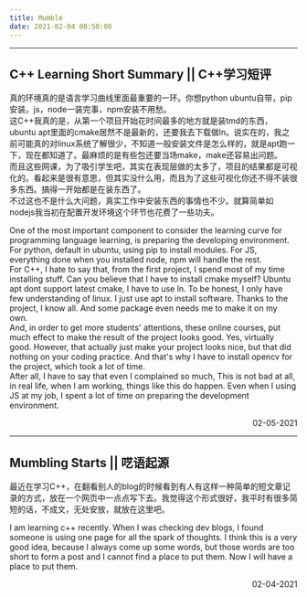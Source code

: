 ```yaml
---
title: Mumble
date: 2021-02-04 00:50:00
---
```



---

## C++ Learning Short Summary || C++学习短评

真的环境真的是语言学习曲线里面最重要的一环。你想python ubuntu自带，pip安装。js，node一装完事，npm安装不用愁。  
这C++我真的是，从第一个项目开始花时间最多的地方就是装tmd的东西，ubuntu apt里面的cmake居然不是最新的，还要我去下载做ln。说实在的，我之前可能真的对linux系统了解很少，不知道一般安装文件是怎么样的，就是apt跑一下，现在都知道了。最麻烦的是有些包还要当场make，make还容易出问题。  
而且这些网课，为了吸引学生吧，其实在表现层做的太多了，项目的结果都是可视化的。看起来是很有意思，但其实没什么用，而且为了这些可视化你还不得不装很多东西。搞得一开始都是在装东西了。  
不过这也不是什么大问题，真实工作中安装东西的事情也不少。就算简单如nodejs我当初在配置开发环境这个环节也花费了一些功夫。

One of the most important component to consider the learning curve for programming language learning, is preparing the developing environment. For python, default in ubuntu, using pip to install modules. For JS, everything done when you installed node, npm will handle the rest.  
For C++, I hate to say that, from the first project, I spend most of my time installing stuff. Can you believe that I have to install cmake myself? Ubuntu apt dont support latest cmake, I have to use ln. To be honest, I only have few understanding of linux. I just use apt to install software. Thanks to the project, I know all. And some package even needs me to make it on my own.  
And, in order to get more students' attentions, these online courses, put much effect to make the result of the project looks good. Yes, virtually good. However, that actually just make your project looks nice, but that did nothing on your coding practice. And that's why I have to install opencv for the project, which took a lot of time.  
After all, I have to say that even I complained so much, This is not bad at all, in real life, when I am working, things like this do happen. Even when I using JS at my job, I spent a lot of time on preparing the development environment.

<div style="text-align: right">02-05-2021</div>

---

## Mumbling Starts || 呓语起源 

最近在学习C++，在翻看别人的blog的时候看到有人有这样一种简单的短文章记录的方式，放在一个网页中一点点写下去。我觉得这个形式很好，我平时有很多简短的话，不成文，无处安放，就放在这里吧。

I am learning c++ recently. When I was checking dev blogs, I found someone is using one page for all the spark of thoughts. I think this is a very good idea, because I always come up some words, but those words are too short to form a post and I cannot find a place to put them. Now I will have a place to put them.

<div style="text-align: right">02-04-2021</div>